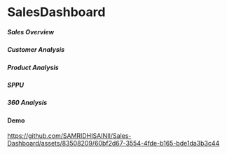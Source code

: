# SalesDashboard

##### Sales Overview
##### Customer Analysis
##### Product Analysis
##### SPPU
##### 360 Analysis

#### Demo

https://github.com/SAMRIDHISAINII/Sales-Dashboard/assets/83508209/60bf2d67-3554-4fde-b165-bde1da3b3c44
